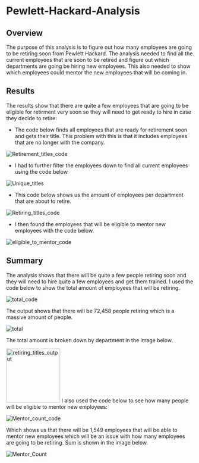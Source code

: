 # Pewlett-Hackard-Analysis

## Overview
The purpose of this analysis is to figure out how many employees are going to be retiring soon from Pewlett Hackard. The analysis needed to find all the current employees that are soon to be retired and figure out which departments are going be hiring new employees. This also needed to show which employees could mentor the new employees that will be coming in. 

## Results
The results show that there are quite a few employees that are going to be eligible for retirment very soon so they will need to get ready to hire in case they decide to retire:
- The code below finds all employees that are ready for retirement soon and gets their title. This problem with this is that it includes employees that are no longer with the company. 

![Retirement_titles_code](https://user-images.githubusercontent.com/94948877/153533641-a81d75c3-4ee4-439e-8f12-2e6a1d2948a7.png)

- I had to further filter the employees down to find all current employees using the code below. 

![Unique_titles](https://user-images.githubusercontent.com/94948877/153533783-b90c3f34-a8e8-4a7e-939a-1984793e6e9e.png)

- This code below shows us the amount of employees per department that are about to retire.

![Retiring_titles_code](https://user-images.githubusercontent.com/94948877/153534081-a3e312fe-2dfa-4654-a28f-1bd8c1fb23f1.png)


- I then found the employees that will be eligible to mentor new employees with the code below.

![eligible_to_mentor_code](https://user-images.githubusercontent.com/94948877/153534198-3fa8a372-ea9e-44e0-9733-d03fcdc85b3a.png)

## Summary
The analysis shows that there will be quite a few people retiring soon and they will need to hire quite a few employees and get them trained. I used the code below to show the total amount of employees that will be retiring.

![total_code](https://user-images.githubusercontent.com/94948877/153534815-d425992d-6951-4d81-be43-da71cec5cf90.png)

The output shows that there will be 72,458 people retiring which is a massive amount of people. 

![total](https://user-images.githubusercontent.com/94948877/153534875-b31a969b-c2ce-424f-892c-ce2eb724eb6f.png)

The total amount is broken down by department in the image below. 

<img width="145" alt="retiring_titles_output" src="https://user-images.githubusercontent.com/94948877/153534909-66331ebc-b8d8-47ed-aa35-9ae2ef76e95a.png">
I also used the code below to see how many people will be eligible to mentor new employees:

![Mentor_count_code](https://user-images.githubusercontent.com/94948877/153535239-40f28a3c-ca2a-413b-b835-33fb6bae36a7.png)

Which shows us that there will be 1,549 employees that will be able to mentor new employees which will be an issue with how many employees are going to be retiring. Sum is shown in the image below. 

![Mentor_Count](https://user-images.githubusercontent.com/94948877/153535324-b6bbbcf6-1469-4a93-83a8-fb83b781c0ac.png)
